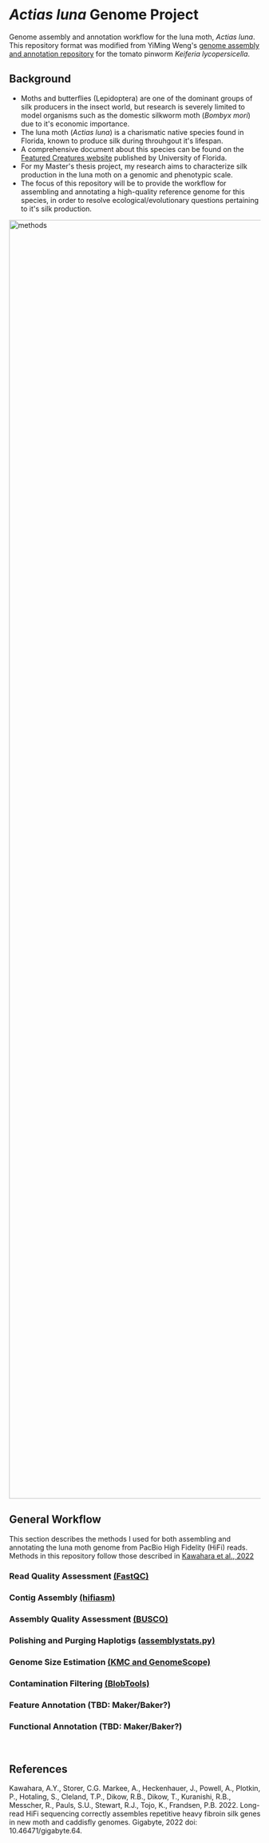 # _Actias luna_ Genome Project
Genome assembly and annotation workflow for the luna moth, _Actias luna_. This repository format was modified from YiMing Weng's [genome assembly and annotation repository](https://github.com/yimingweng/Kely_genome_project) for the tomato pinworm _Keiferia lycopersicella_.

## Background
- Moths and butterflies (Lepidoptera) are one of the dominant groups of silk producers in the insect world, but research is severely limited to model organisms such as the domestic silkworm moth (_Bombyx mori_) due to it's economic importance.
- The luna moth (_Actias luna_) is a charismatic native species found in Florida, known to produce silk during throuhgout it's lifespan.
- A comprehensive document about this species can be found on the [Featured Creatures website](https://entnemdept.ufl.edu/creatures/misc/moths/luna_moth.htm) published by University of Florida.
- For my Master's thesis project, my research aims to characterize silk production in the luna moth on a genomic and phenotypic scale. 
- The focus of this repository will be to provide the workflow for assembling and annotating a high-quality reference genome for this species, in order to resolve ecological/evolutionary questions pertaining to it's silk production.
<img width="2560" alt="methods" src="https://user-images.githubusercontent.com/56971761/190717558-06e504b8-9414-42d0-a1ba-eb2ffab90cc9.png">

<br />

## General Workflow
This section describes the methods I used for both assembling and annotating the luna moth genome from PacBio High Fidelity (HiFi) reads. Methods in this repository follow those described in [Kawahara et al., 2022](https://gigabytejournal.com/articles/64)

### Read Quality Assessment [(FastQC)](https://github.com/amandamarkee/actias-luna-genome/blob/main/assembly-notes-ACTIVE.md#09192022-raw-read-quality-assessment-with-fastqc)

### Contig Assembly [(hifiasm)](https://github.com/amandamarkee/actias-luna-genome/blob/main/assembly-notes-ACTIVE.md#09192022-genome-assembly-with-hifiasm)

### Assembly Quality Assessment [(BUSCO)](https://github.com/amandamarkee/actias-luna-genome/blob/main/assembly-notes-ACTIVE.md#10032022-genome-completeness-with-busco)

### Polishing and Purging Haplotigs [(assemblystats.py)](https://github.com/amandamarkee/actias-luna-genome/blob/main/assembly-notes-ACTIVE.md#10032022-genome-assembly-quality-assessment-with-assemblystatspy)

### Genome Size Estimation [(KMC and GenomeScope)](https://github.com/amandamarkee/actias-luna-genome/blob/main/assembly-notes-ACTIVE.md#10032022-genome-size-estimation-kmer-with-kmc-and-genomescope)

### Contamination Filtering [(BlobTools)](https://github.com/amandamarkee/actias-luna-genome/blob/main/assembly-notes-ACTIVE.md#10042022-contaminaiton-filtering-with-blobtools)

### Feature Annotation (TBD: Maker/Baker?)

### Functional Annotation (TBD: Maker/Baker?)



<br />

## References

Kawahara, A.Y., Storer, C.G. Markee, A., Heckenhauer, J., Powell, A., Plotkin, P., Hotaling, S., Cleland, T.P., Dikow, R.B., Dikow, T., Kuranishi, R.B., Messcher, R., Pauls, S.U., Stewart, R.J., Tojo, K., Frandsen, P.B. 2022. Long-read HiFi sequencing correctly assembles repetitive heavy fibroin silk genes in new moth and caddisfly genomes. Gigabyte, 2022 doi: 10.46471/gigabyte.64.
